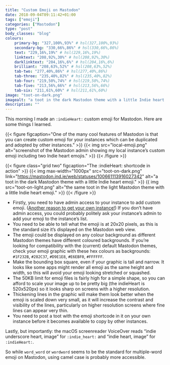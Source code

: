 ```yaml
---
title: "Custom Emoji on Mastodon"
date: 2018-09-04T09:11:42+01:00
tags: ["emoji"]
categories: ["Mastodon"]
type: "post"
body_classes: "blog"
colours:
    primary-bg: "327,100%,93%" # hsl(327,100%,93%)
    secondary-bg: "330,66%,86%" # hsl(330,66%,86%)
    text: "229,16%,19%" # hsl(229,16%,19%)
    linktext: "208,92%,30%" # hsl(208,92%,30%)
    darklinktext: "204,16%,6%" # hsl(204,16%,6%)
    brilliant: "208,63%,52%" # hsl(208,63%,52%)
    tab-two: "277,40%,86%" # hsl(277,40%,86%)
    tab-three: "235,40%,82%" # hsl(235,40%,82%)
    tab-four: "219,50%,74%" # hsl(219,50%,74%)
    tab-five: "213,56%,66%" # hsl(213,56%,66%)
    tab-six: "211,61%,60%" # hsl(211,61%,60%)
image: "toot-on-dark.png"
imagealt: "a toot in the dark Mastodon theme with a little Indie heart emoji."
description: ""
---
```


This morning I made an `:indieHeart:` custom emoji for Mastodon. Here are some things I learned.<!--more-->

{{< figure figcaption="One of the many cool features of Mastodon is that you can create custom emoji for your instances which can be duplicated and adopted by other instances." >}}
  {{< img src="local-emoji.png" alt="screenshot of the Mastodon admin showing my local instance’s custom emoji including two Indie heart emojis." >}}
{{< /figure >}}

{{< figure class="grid two" figcaption="The :indieHeart: shortcode in action" >}}
  {{< img max-width="1000px" src="toot-on-dark.png" link="https://mastodon.ind.ie/web/statuses/100661113916027342" alt="a toot in the dark Mastodon theme with a little Indie heart emoji." >}}
  {{ img src="toot-on-light.png" alt="the same toot in the light Mastodon theme with a little Indie heart emoji." >}}
{{< /figure >}}

- Firstly, you need to have admin access to your instance to add custom emoji. ([Another reason to get your own instance!](/what-is-mastodon-and-why-should-i-use-it/#why-set-up-an-instance-of-one)) If you don’t have admin access, you could probably politely ask your instance’s admin to add your emoji to the instance’s list.
- You need to be able to tell what the emoji is at 20x20 pixels, as this is the standard size it’s displayed on the Mastodon web view.
- The emoji could be displayed on any colour background as different Mastodon themes have different coloured backgrounds. If you’re looking for compatibility with the (current) default Mastodon themes, check your emoji graphic with these hex colours as backgrounds: `#1F232B`, `#282C37`, `#D9E1E8`, `#E6EBF0`, `#FFFFFF`.
- Make the bounding box square, even if your graphic is tall and narrow. It looks like some apps might render all emoji as the same height and width, so this will avoid your emoji looking stretched or squashed.
- The 50KB limit for emoji files is fairly high for a simple shape, so you can afford to scale your image up to be pretty big (the indieHeart is 520x520px) so it looks sharp on screens with a higher resolution.
- Thickening lines in the graphic will make them look better when the emoji is scaled down very small, as it will increase the contrast and visibility of the lines, particularly on higher resolution screens where fine lines can appear very thin.
- You need to post a toot with the emoji shortcode in it on your own instance before it becomes available to copy by other instances.

Lastly, but importantly: the macOS screenreader VoiceOver reads “indie underscore heart, image” for `:indie_heart:` and “indie heart, image” for `:indieHeart:`.

So while `word_word` or `wordword` seems to be the standard for multiple-word emoji on Mastodon, using camel case is probably more accessible.